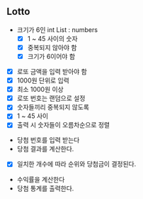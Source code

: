 ## Lotto

- 크기가 6인 int List : numbers
    - [x] 1 ~ 45 사이의 숫자
    - [x] 중복되지 않아야 함
    - [x] 크기가 6이어야 함

- [x] 로또 금액을 입력 받아야 함
- [x] 1000원 단위로 입력
- [x] 최소 1000원 이상
- [x] 로또 번호는 랜덤으로 설정
- [x] 숫자들끼리 중복되지 않도록
- [x] 1 ~ 45 사이
- [x] 출력 시 숫자들이 오름차순으로 정렬

- 당첨 번호를 입력 받는다
-  당첨 결과를 계산한다.
  - [x] 일치한 개수에 따라 순위와 당첨금이 결정된다.
  - 수익률을 계산한다
- 당첨 통계를 출력한다.
